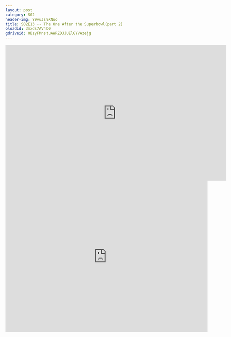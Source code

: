 ```yaml
---
layout: post 
category: S02 
header-img: Y9vuJs9XNuo 
title: S02E13 -- The One After the Superbowl(part 2) 
oloadid: 3mxds7AV4D0 
gdriveid: 0BzyFMnstuAWRZDJJUElGYVAzejg 
--- 
```

<!--more--> 
<iframe src='https://openload.co/embed/3mxds7AV4D0/' width='700' height='430' frameborder='0' scrolling='no' allowfullscreen='allowfullscreen'></iframe> 
<iframe src='https://drive.google.com/file/d/0BzyFMnstuAWRZDJJUElGYVAzejg/preview' width='640' height='480' frameborder='0' scrolling='no' allowfullscreen='allowfullscreen'></iframe> 